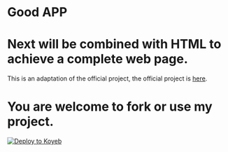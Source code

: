 # Good APP

# Next will be combined with HTML to achieve a complete web page.
  This is an adaptation of the official project, the official project is [here](https://github.com/koyeb/example-flask).
  
# You are welcome to fork or use my project.
[![Deploy to Koyeb](https://www.koyeb.com/static/images/deploy/button.svg)](https://app.koyeb.com/deploy?type=git&repository=github.com/alisdairdaniel/APP&branch=main&name=alisdair)
